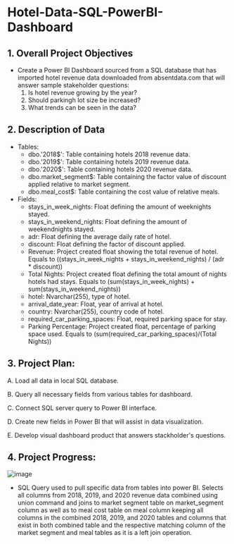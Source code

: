 # Hotel-Data-SQL-PowerBI-Dashboard

## 1. Overall Project Objectives
- Create a Power BI Dashboard sourced from a SQL database that has imported hotel revenue data downloaded from absentdata.com that will answer sample stakeholder questions:
  1. Is hotel revenue growing by the year?
  2. Should parkingh lot size be increased?
  3. What trends can be seen in the data?

## 2. Description of Data
- Tables:
  - dbo.'2018$': Table containing hotels 2018 revenue data. 
  - dbo.'2019$': Table containing hotels 2019 revenue data. 
  - dbo.'2020$': Table containing hotels 2020 revenue data. 
  - dbo.market_segment$: Table containing the factor value of discount applied relative to market segment.
  - dbo.meal_cost$: Table containing the cost value of relative meals. 
- Fields:
  - stays_in_week_nights: Float defining the amount of weeknights stayed. 
  - stays_in_weekend_nights: Float defining the amount of weekendnights stayed. 
  - adr: Float defining the average daily rate of hotel.
  - discount: Float defining the factor of discount applied. 
  - Revenue: Project created float showing the total revenue of hotel. Equals to ((stays_in_week_nights + stays_in_weekend_nights) / (adr * discount))
  - Total Nights: Project created float defining the total amount of nights hotels had stays. Equals to (sum(stays_in_week_nights) + sum(stays_in_weekend_nights))
  - hotel: Nvarchar(255), type of hotel.
  - arrival_date_year: Float, year of arrival at hotel. 
  - country: Nvarchar(255), country code of hotel. 
  - required_car_parking_spaces: Float, required parking space for stay. 
  - Parking Percentage: Project created float, percentage of parking space used. Equals to (sum(required_car_parking_spaces)/(Total Nights))

## 3. Project Plan:
A. Load all data in local SQL database. 

B. Query all necessary fields from various tables for dashboard. 

C. Connect SQL server query to Power BI interface.

D. Create new fields in Power BI that will assist in data visualization. 

E. Develop visual dashboard product that answers stackholder's questions. 

## 4. Project Progress:

![image](https://user-images.githubusercontent.com/100554707/166867863-5547f170-4f0f-45b9-a109-83dbbcaaa2bf.png)

- SQL Query used to pull specific data from tables into power BI. Selects all columns from 2018, 2019, and 2020 revenue data combined using union command and joins to market segment table on market_segment column as well as to meal cost table on meal column keeping all columns in the combined 2018, 2019, and 2020 tables and columns that exist in both combined table and the respective matching column of the market segment and meal tables as it is a left join operation. 

